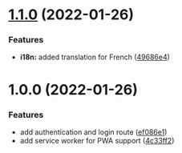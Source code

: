 # [1.1.0](https://github.com/meteorae/web/compare/v1.0.0...v1.1.0) (2022-01-26)


### Features

* **i18n:** added translation for French ([49686e4](https://github.com/meteorae/web/commit/49686e45dda5fd298191ca96c2824f377be3a949))

# 1.0.0 (2022-01-26)


### Features

* add authentication and login route ([ef086e1](https://github.com/meteorae/web/commit/ef086e190642a094cd6db1a4794f0147452cf9c9))
* add service worker for PWA support ([4c33ff2](https://github.com/meteorae/web/commit/4c33ff26d9bd4eac1d0e1bcd45eafbea040b7d69))
